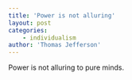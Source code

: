 ```yaml
---
title: 'Power is not alluring'
layout: post
categories:
    - individualism
author: 'Thomas Jefferson'
---
```


Power is not alluring to pure minds.
